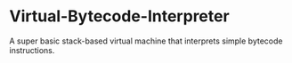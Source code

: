 # Virtual-Bytecode-Interpreter
A super basic stack-based virtual machine that interprets simple bytecode instructions.
